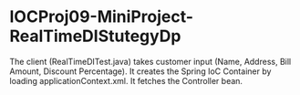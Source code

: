 # IOCProj09-MiniProject-RealTimeDIStutegyDp
The client (RealTimeDITest.java) takes customer input (Name, Address, Bill Amount, Discount Percentage).  It creates the Spring IoC Container by loading applicationContext.xml.  It fetches the Controller bean. 
